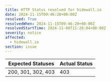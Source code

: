 ```yaml
---
title: HTTP Status resolved for hidewall.io
date: 2024-11-15T09:46:20+00:00Z
resolved: True
resolvedWhen: 2024-11-15T09:46:20+00:00Z
resolvedStartTime: 2024-11-08T11:28:04+00:00Z
severity: notice
affected:
  - hidewall.io
section: issue
---
```


| Expected Statuses | Actual Status  |
|-------------------|----------------|
| 200, 301, 302, 403 | 403 |
